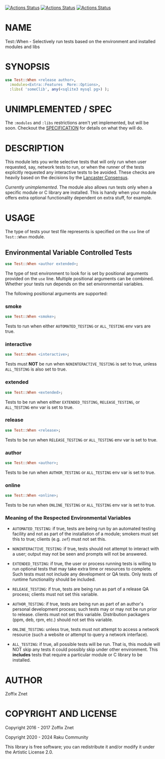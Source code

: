 [![Actions Status](https://github.com/raku-community-modules/Test-When/actions/workflows/linux.yml/badge.svg)](https://github.com/raku-community-modules/Test-When/actions) [![Actions Status](https://github.com/raku-community-modules/Test-When/actions/workflows/macos.yml/badge.svg)](https://github.com/raku-community-modules/Test-When/actions) [![Actions Status](https://github.com/raku-community-modules/Test-When/actions/workflows/windows.yml/badge.svg)](https://github.com/raku-community-modules/Test-When/actions)

NAME
====

Test::When - Selectively run tests based on the environment and installed modules and libs

SYNOPSIS
========

```raku
use Test::When <release author>,
  :modules<Extra::Features  More::Options>,
  :libs( 'someClib', any(<sqlite3 mysql pg>) );
```

UNIMPLEMENTED / SPEC
====================

The `:modules` and `:libs` restrictions aren't yet implemented, but will be soon. Checkout the [SPECIFICATION](SPECIFICATION.md) for details on what they will do.

DESCRIPTION
===========

This module lets you write selective tests that will only run when user requested, say, network tests to run, or when the runner of the tests explicitly requested any interactive tests to be avoided. These checks are heavily based on the decisions by the [Lancaster Consensus](https://github.com/Perl-Toolchain-Gang/toolchain-site/blob/master/lancaster-consensus.md#environment-variables-for-testing-contexts).

*Currently unimplemented.* The module also allows run tests only when a specific module or C library are installed. This is handy when your module offers extra optional functionality dependent on extra stuff, for example.

USAGE
=====

The type of tests your test file represents is specified on the `use` line of `Test::When` module.

Environmental Variable Controlled Tests
---------------------------------------

```raku
use Test::When <author extended>;
```

The type of test environment to look for is set by positional arguments provided on the `use` line. Multiple positional arguments can be combined. Whether your tests run depends on the set environmental variables.

The following positional arguments are supported:

### smoke

```raku
use Test::When <smoke>;
```

Tests to run when either `AUTOMATED_TESTING` or `ALL_TESTING` env vars are true.

### interactive

```raku
use Test::When <interactive>;
```

Tests must **NOT** be run when `NONINTERACTIVE_TESTING` is set to true, unless `ALL_TESTING` is also set to true.

### extended

```raku
use Test::When <extended>;
```

Tests to be run when either `EXTENDED_TESTING`, `RELEASE_TESTING`, or `ALL_TESTING` env var is set to true.

### release

```raku
use Test::When <release>;
```

Tests to be run when `RELEASE_TESTING` or `ALL_TESTING` env var is set to true.

### author

```raku
use Test::When <author>;
```

Tests to be run when `AUTHOR_TESTING` or `ALL_TESTING` env var is set to true.

### online

```raku
use Test::When <online>;
```

Tests to be run when `ONLINE_TESTING` or `ALL_TESTING` env var is set to true.

### Meaning of the Respected Environmental Variables

  * `AUTOMATED_TESTING`: if true, tests are being run by an automated testing facility and not as part of the installation of a module; smokers must set this to true; clients (e.g. `zef`) must not set this.

  * `NONINTERACTIVE_TESTING`: if true, tests should not attempt to interact with a user; output may not be seen and prompts will not be answered.

  * `EXTENDED_TESTING`: if true, the user or process running tests is willing to run optional tests that may take extra time or resources to complete. Such tests must not include any development or QA tests. Only tests of runtime functionality should be included.

  * `RELEASE_TESTING`: if true, tests are being run as part of a release QA process; clients must not set this variable.

  * `AUTHOR_TESTING`: if true, tests are being run as part of an author's personal development process; such tests may or may not be run prior to release. clients must not set this variable. Distribution packagers (ppm, deb, rpm, etc.) should not set this variable.

  * `ONLINE_TESTING`: unless true, tests must not attempt to access a network resource (such a website or attempt to query a network interface).

  * `ALL_TESTING`: if true, all possible tests will be run. That is, this module will NOT skip any tests it could possibly skip under other environment. This **includes** tests that require a particular module or C library to be installed.

AUTHOR
======

Zoffix Znet

COPYRIGHT AND LICENSE
=====================

Copyright 2016 - 2017 Zoffix Znet

Copyright 2020 - 2024 Raku Community

This library is free software; you can redistribute it and/or modify it under the Artistic License 2.0.

